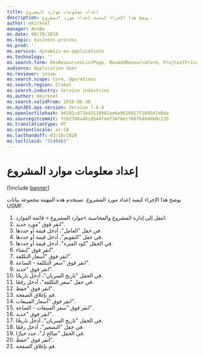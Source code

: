 ```yaml
---
title: إعداد معلومات موارد المشروع
description: يوضح هذا الإجراء كيفية إعداد مورد المشروع.
author: mkirknel
manager: AnnBe
ms.date: 08/29/2018
ms.topic: business-process
ms.prod: ''
ms.service: dynamics-ax-applications
ms.technology: ''
ms.search.form: ResResourcesListPage, ResAddResourceForm, ProjCostPriceHour, ProjSalesPriceHour
audience: Application User
ms.reviewer: josaw
ms.search.scope: Core, Operations
ms.search.region: Global
ms.search.industry: Service industries
ms.author: mkirknel
ms.search.validFrom: 2016-06-30
ms.dyn365.ops.version: Version 7.0.0
ms.openlocfilehash: b0391cd71b43138982ae6e9616027f1695d7d0da
ms.sourcegitcommit: fcb27d6a46cd544feef34f6ec7607bdd46b0c12b
ms.translationtype: HT
ms.contentlocale: ar-SA
ms.lasthandoff: 03/18/2020
ms.locfileid: "3149461"
---
```

# <a name="set-up-project-resource-information"></a>إعداد معلومات موارد المشروع

[!include [banner](../../includes/banner.md)]

يوضح هذا الإجراء كيفية إعداد مورد المشروع. تستخدم هذه المهمة مجموعة بيانات USMF.

1. انتقل إلى إدارة المشروع والمحاسبة >موارد المشروع > قائمة الموارد.
2. انقر فوق "مورد جديد".
3. في حقل "العامل"، أدخل قيمة أو حددها.
4. في حقل "التقويم"، أدخل قيمة أو حددها.
5. في الحقل "كود الفترة‬"، أدخل قيمة أو حددها.
6. انقر فوق "إنشاء".
7. انقر فوق "أسعار التكلفة".
8. انقر فوق "سعر التكلفة - الساعة".
9. انقر فوق "جديد".
10. في الحقل "تاريخ السريان"، أدخل تاريخًا.
11. في حقل "سعر التكلفة"، أدخل رقمًا.
12. انقر فوق "حفظ".
13. قم بإغلاق الصفحة.
14. انقر فوق "أسعار المبيعات".
15. انقر فوق "سعر المبيعات - الساعة".
16. انقر فوق "جديد".
17. في الحقل "تاريخ السريان"، أدخل تاريخًا.
18. في حقل "التسعير‬"، أدخل رقمًا.
19. في الحقل "صالح لـ"، حدد خيارًا.
20. انقر فوق "حفظ".
21. قم بإغلاق الصفحة.

